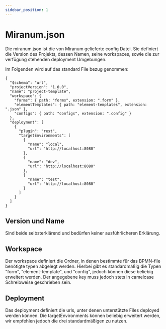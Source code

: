 ```yaml
---
sidebar_position: 1
---
```


# Miranum.json
Die miranum.json ist die von Miranum gelieferte config Datei.
Sie definiert die Version des Projekts, dessen Namen, seine workspaces, sowie die zur verfügung stehenden deployment Umgebungen.

Im Folgenden wird auf das standard File bezug genommen:

```
{
  "$schema": "url",
  "projectVersion": "1.0.0",
  "name": "project-template",
  "workspace": {
    "forms": { path: "forms", extension: ".form" },
    "elementTemplates": { path: "element-templates", extension: ".json" },
    "configs": { path: "configs", extension: ".config" }
  },
  "deployment": [
    {
      "plugin": "rest",
      "targetEnvironments": [
        {
          "name": "local",
          "url": "http://localhost:8080"
        },
        {
          "name": "dev",
          "url": "http://localhost:8080"
        },
        {
          "name": "test",
          "url": "http://localhost:8080"
        }
      ]
    }
  ]
}
```

## Version und Name
Sind beide selbsterklärend und bedürfen keiner ausführlicheren Erklärung.

## Workspace
Der workspace definiert die Ordner, in denen bestimmte für das BPMN-file benötigte typen abgelegt werden.
Hierbei gibt es standardmäßig die Typen "form", "element-template", und "config", jedoch können diese beliebig erweitert werden.
Der angegebene key muss jedoch stets in camelcase Schreibweise geschrieben sein.

## Deployment
Das deployment definiert die urls, unter denen unterstützte Files deployed werden können.
Die targetEnvironments können beliebig erweitert werden, wir empfehlen jedoch die drei standardmäßigen zu nutzen.